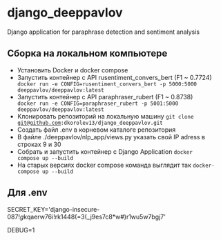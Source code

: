 # django_deeppavlov
Django application for paraphrase detection and sentiment analysis

## Сборка на локальном компьютере
* Установить Docker и docker compose
* Запустить контейнер с API rusentiment_convers_bert (F1 ~ 0.7724) <code> docker run -e CONFIG=rusentiment_convers_bert -p 5000:5000 deeppavlov/deeppavlov:latest</code> 
* Запустить контейнер с API paraphraser_rubert (F1 ~ 0.8738) <code> docker run -e CONFIG=paraphraser_rubert -p 5001:5000 deeppavlov/deeppavlov:latest</code> 
* Клонировать репозиторий на локальную машину <code>git clone git@github.com:dkorolev13/django_deeppavlov.git</code>
* Создать файл .env в корневом каталоге репозитория
* В файле ./deeppavlov/nlp_app/views.py указать свой IP adress в строках 9 и 30
* Собрать и запустить контейнер с Django Application <code>docker compose up --build</code>
* На старых версиях docker compose команда выглядит так <code>docker-compose up --build</code>

## Для .env
SECRET_KEY='django-insecure-0$87!g$kqaerw76i!rk1448(=3(_j9es7c8*w#)r1wu5w7bgj7'

DEBUG=1



 
